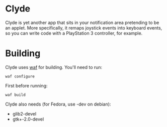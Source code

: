 Clyde
=====

Clyde is yet another app that sits in your notification area pretending to be
an applet. More specifically, it remaps joystick events into keyboard events,
so you can write code with a PlayStation 3 controller, for example.

Building
========

Clyde uses [waf][] for building. You'll need to run:

    waf configure

First before running:

    waf build

Clyde also needs (for Fedora, use -dev on debian):

  - glib2-devel
  - gtk+-2.0-devel


[waf]: http://code.google.com/p/waf "waf - The flexible build system"
